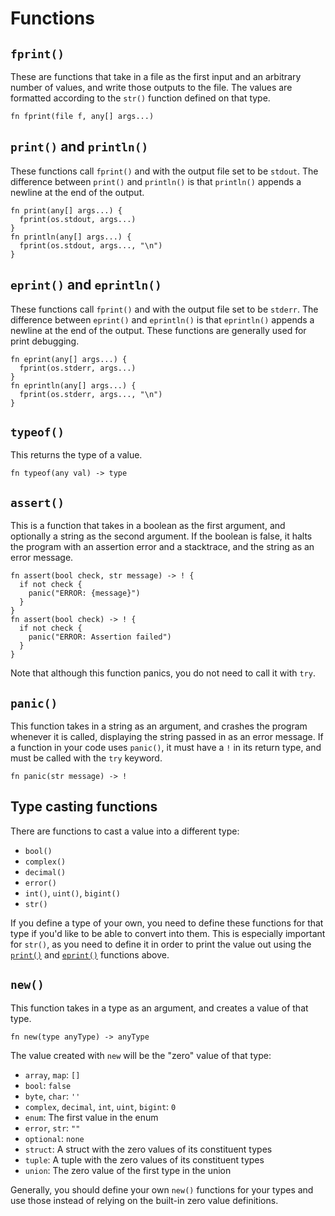# Functions

## `fprint()`

These are functions that take in a file as the first input and an arbitrary number of values, and write those outputs to the file. The values are formatted according to the `str()` function defined on that type.

```nc
fn fprint(file f, any[] args...)
```

## `print()` and `println()`

These functions call `fprint()` and with the output file set to be `stdout`. The difference between `print()` and `println()` is that `println()` appends a newline at the end of the output.

```nc
fn print(any[] args...) {
  fprint(os.stdout, args...)
}
fn println(any[] args...) {
  fprint(os.stdout, args..., "\n")
}
```

## `eprint()` and `eprintln()`

These functions call `fprint()` and with the output file set to be `stderr`. The difference between `eprint()` and `eprintln()` is that `eprintln()` appends a newline at the end of the output. These functions are generally used for print debugging.

```nc
fn eprint(any[] args...) {
  fprint(os.stderr, args...)
}
fn eprintln(any[] args...) {
  fprint(os.stderr, args..., "\n")
}
```

## `typeof()`

This returns the type of a value.

```nc
fn typeof(any val) -> type
```

## `assert()`

This is a function that takes in a boolean as the first argument, and optionally a string as the second argument. If the boolean is false, it halts the program with an assertion error and a stacktrace, and the string as an error message.

```nc
fn assert(bool check, str message) -> ! {
  if not check {
    panic("ERROR: {message}")
  }
}
fn assert(bool check) -> ! {
  if not check {
    panic("ERROR: Assertion failed")
  }
}
```

Note that although this function panics, you do not need to call it with `try`.

## `panic()`

This function takes in a string as an argument, and crashes the program whenever it is called, displaying the string passed in as an error message. If a function in your code uses `panic()`, it must have a `!` in its return type, and must be called with the `try` keyword.

```nc
fn panic(str message) -> !
```

## Type casting functions

There are functions to cast a value into a different type:

- `bool()`
- `complex()`
- `decimal()`
- `error()`
- `int()`, `uint()`, `bigint()`
- `str()`

If you define a type of your own, you need to define these functions for that type if you'd like to be able to convert into them. This is especially important for `str()`, as you need to define it in order to print the value out using the [`print()`](#print-and-println) and [`eprint()`](#eprint-and-eprintln) functions above.

## `new()`

This function takes in a type as an argument, and creates a value of that type.

```nc
fn new(type anyType) -> anyType
```

The value created with `new` will be the "zero" value of that type:

- `array`, `map`: `[]`
- `bool`: `false`
- `byte`, `char`: `''`
- `complex`, `decimal`, `int`, `uint`, `bigint`: `0`
- `enum`: The first value in the enum
- `error`, `str`: `""`
- `optional`: `none`
- `struct`: A struct with the zero values of its constituent types
- `tuple`: A tuple with the zero values of its constituent types
- `union`: The zero value of the first type in the union

Generally, you should define your own `new()` functions for your types and use those instead of relying on the built-in zero value definitions.
